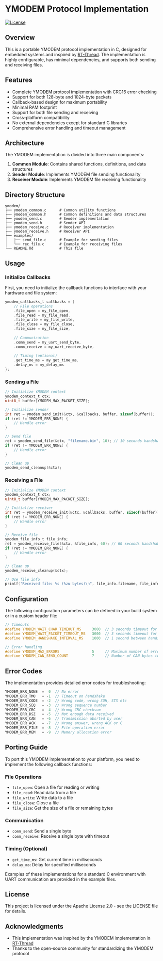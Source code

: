 # YMODEM Protocol Implementation

[![License](https://img.shields.io/badge/license-Apache%202.0-blue.svg)](LICENSE)

## Overview

This is a portable YMODEM protocol implementation in C, designed for embedded systems and inspired by [RT-Thread](https://www.rt-thread.org/). The implementation is highly configurable, has minimal dependencies, and supports both sending and receiving files.

## Features

- Complete YMODEM protocol implementation with CRC16 error checking
- Support for both 128-byte and 1024-byte packets
- Callback-based design for maximum portability
- Minimal RAM footprint
- Support for both file sending and receiving
- Cross-platform compatibility
- No external dependencies except for standard C libraries
- Comprehensive error handling and timeout management

## Architecture

The YMODEM implementation is divided into three main components:

1. **Common Module**: Contains shared functions, definitions, and data structures
2. **Sender Module**: Implements YMODEM file sending functionality
3. **Receiver Module**: Implements YMODEM file receiving functionality

## Directory Structure

```
ymodem/
├── ymodem_common.c      # Common utility functions
├── ymodem_common.h      # Common definitions and data structures
├── ymodem_send.c        # Sender implementation
├── ymodem_send.h        # Sender API
├── ymodem_receive.c     # Receiver implementation
├── ymodem_receive.h     # Receiver API
├── examples/
│   ├── send_file.c      # Example for sending files
│   └── rec_file.c       # Example for receiving files
└── README.md            # This file
```

## Usage

### Initialize Callbacks

First, you need to initialize the callback functions to interface with your hardware and file system:

```c
ymodem_callbacks_t callbacks = {
    // File operations
    .file_open = my_file_open,
    .file_read = my_file_read,
    .file_write = my_file_write,
    .file_close = my_file_close,
    .file_size = my_file_size,
    
    // Communication
    .comm_send = my_uart_send_byte,
    .comm_receive = my_uart_receive_byte,
    
    // Timing (optional)
    .get_time_ms = my_get_time_ms,
    .delay_ms = my_delay_ms
};
```

### Sending a File

```c
// Initialize YMODEM context
ymodem_context_t ctx;
uint8_t buffer[YMODEM_MAX_PACKET_SIZE];

// Initialize sender
int ret = ymodem_send_init(&ctx, &callbacks, buffer, sizeof(buffer));
if (ret != YMODEM_ERR_NONE) {
    // Handle error
}

// Send file
ret = ymodem_send_file(&ctx, "filename.bin", 10); // 10 seconds handshake timeout
if (ret != YMODEM_ERR_NONE) {
    // Handle error
}

// Clean up
ymodem_send_cleanup(&ctx);
```

### Receiving a File

```c
// Initialize YMODEM context
ymodem_context_t ctx;
uint8_t buffer[YMODEM_MAX_PACKET_SIZE];

// Initialize receiver
int ret = ymodem_receive_init(&ctx, &callbacks, buffer, sizeof(buffer));
if (ret != YMODEM_ERR_NONE) {
    // Handle error
}

// Receive file
ymodem_file_info_t file_info;
ret = ymodem_receive_file(&ctx, &file_info, 60); // 60 seconds handshake timeout
if (ret != YMODEM_ERR_NONE) {
    // Handle error
}

// Clean up
ymodem_receive_cleanup(&ctx);

// Use file info
printf("Received file: %s (%zu bytes)\n", file_info.filename, file_info.filesize);
```

## Configuration

The following configuration parameters can be defined in your build system or in a custom header file:

```c
// Timeouts
#define YMODEM_WAIT_CHAR_TIMEOUT_MS     3000  // 3 seconds timeout for character
#define YMODEM_WAIT_PACKET_TIMEOUT_MS   3000  // 3 seconds timeout for packet
#define YMODEM_HANDSHAKE_INTERVAL_MS    1000  // 1 second between handshake attempts

// Error handling
#define YMODEM_MAX_ERRORS               5     // Maximum number of errors before aborting
#define YMODEM_CAN_SEND_COUNT           7     // Number of CAN bytes to send when cancelling
```

## Error Codes

The implementation provides detailed error codes for troubleshooting:

```c
YMODEM_ERR_NONE  =  0  // No error
YMODEM_ERR_TMO   = -1  // Timeout on handshake
YMODEM_ERR_CODE  = -2  // Wrong code, wrong SOH, STX etc
YMODEM_ERR_SEQ   = -3  // Wrong sequence number
YMODEM_ERR_CRC   = -4  // Wrong CRC checksum
YMODEM_ERR_DSZ   = -5  // Not enough data received
YMODEM_ERR_CAN   = -6  // Transmission aborted by user
YMODEM_ERR_ACK   = -7  // Wrong answer, wrong ACK or C
YMODEM_ERR_FILE  = -8  // File operation error
YMODEM_ERR_MEM   = -9  // Memory allocation error
```

## Porting Guide

To port this YMODEM implementation to your platform, you need to implement the following callback functions:

### File Operations
- `file_open`: Open a file for reading or writing
- `file_read`: Read data from a file
- `file_write`: Write data to a file
- `file_close`: Close a file
- `file_size`: Get the size of a file or remaining bytes

### Communication
- `comm_send`: Send a single byte
- `comm_receive`: Receive a single byte with timeout

### Timing (Optional)
- `get_time_ms`: Get current time in milliseconds
- `delay_ms`: Delay for specified milliseconds

Examples of these implementations for a standard C environment with UART communication are provided in the example files.

## License

This project is licensed under the Apache License 2.0 - see the LICENSE file for details.

## Acknowledgments

- This implementation was inspired by the YMODEM implementation in [RT-Thread](https://www.rt-thread.org/)
- Thanks to the open-source community for standardizing the YMODEM protocol